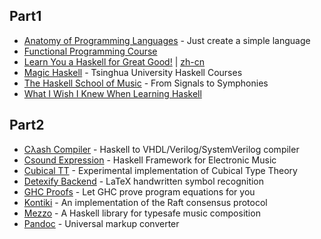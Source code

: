 ## Part1

- [Anatomy of Programming Languages](https://www.cs.utexas.edu/~wcook/anatomy/) - Just create a simple language
- [Functional Programming Course](https://github.com/system-f/fp-course)
- [Learn You a Haskell for Great Good!](http://learnyouahaskell.com/) | [zh-cn](https://learnyouahaskell.mno2.org/zh-cn)
- [Magic Haskell](https://github.com/winterland1989/magic-haskell) - Tsinghua University Haskell Courses
- [The Haskell School of Music](https://www.cs.yale.edu/homes/hudak/Papers/HSoM.pdf) - From Signals to Symphonies
- [What I Wish I Knew When Learning Haskell](https://github.com/sdiehl/wiwinwlh)

## Part2

- [Cλash Compiler](https://github.com/clash-lang/clash-compiler) - Haskell to VHDL/Verilog/SystemVerilog compiler
- [Csound Expression](https://github.com/spell-music/csound-expression) - Haskell Framework for Electronic Music 
- [Cubical TT](https://github.com/mortberg/cubicaltt) - Experimental implementation of Cubical Type Theory
- [Detexify Backend](https://github.com/kirel/detexify-hs-backend) - LaTeX handwritten symbol recognition
- [GHC Proofs](https://github.com/nomeata/ghc-proofs) - Let GHC prove program equations for you 
- [Kontiki](https://github.com/NicolasT/kontiki) - An implementation of the Raft consensus protocol 
- [Mezzo](https://github.com/DimaSamoz/mezzo) - A Haskell library for typesafe music composition
- [Pandoc](https://github.com/jgm/pandoc) - Universal markup converter 

